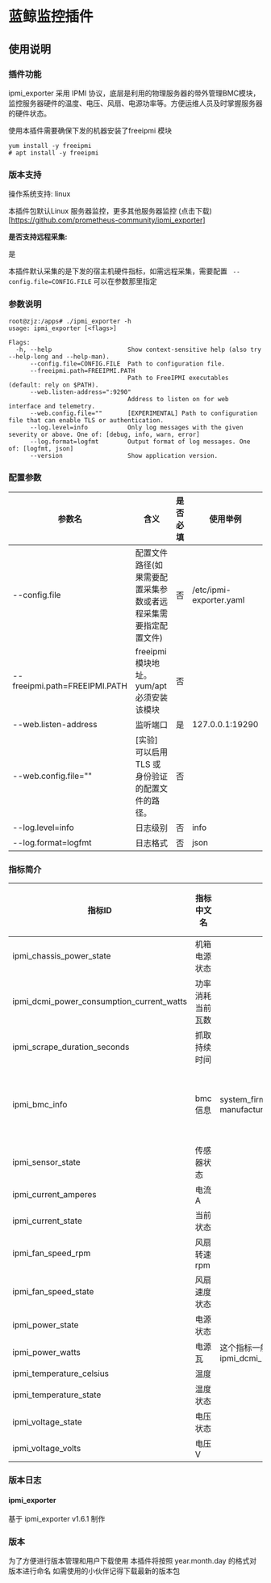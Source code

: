 # 蓝鲸监控插件

## 使用说明

### 插件功能

ipmi_exporter 采用 IPMI 协议，底层是利用的物理服务器的带外管理BMC模块，监控服务器硬件的温度、电压、风扇、电源功率等。方便运维人员及时掌握服务器的硬件状态。

使用本插件需要确保下发的机器安装了freeipmi 模块

```
yum install -y freeipmi
# apt install -y freeipmi
```


### 版本支持


操作系统支持: linux

本插件包默认Linux 服务器监控，更多其他服务器监控 (点击下载)[https://github.com/prometheus-community/ipmi_exporter]



**是否支持远程采集:**

是

本插件默认采集的是下发的宿主机硬件指标，如需远程采集，需要配置 ` --config.file=CONFIG.FILE` 可以在参数那里指定

### 参数说明

```
root@zjz:/apps# ./ipmi_exporter -h
usage: ipmi_exporter [<flags>]

Flags:
  -h, --help                     Show context-sensitive help (also try --help-long and --help-man).
      --config.file=CONFIG.FILE  Path to configuration file.
      --freeipmi.path=FREEIPMI.PATH
                                 Path to FreeIPMI executables (default: rely on $PATH).
      --web.listen-address=":9290"
                                 Address to listen on for web interface and telemetry.
      --web.config.file=""       [EXPERIMENTAL] Path to configuration file that can enable TLS or authentication.
      --log.level=info           Only log messages with the given severity or above. One of: [debug, info, warn, error]
      --log.format=logfmt        Output format of log messages. One of: [logfmt, json]
      --version                  Show application version.

```


### 配置参数


| **参数名**                       | **含义**                           | **是否必填** | **使用举例**                |
|-------------------------------|----------------------------------|----------|-------------------------|
| --config.file                 | 配置文件路径(如果需要配置采集参数或者远程采集需要指定配置文件) | 否        | /etc/ipmi-exporter.yaml |
| --freeipmi.path=FREEIPMI.PATH | freeipmi 模块地址。 yum/apt 必须安装该模块   | 否        |                         |
| --web.listen-address          | 监听端口                             | 是        | 127.0.0.1:19290         |
| --web.config.file=""          | [实验] 可以启用 TLS 或身份验证的配置文件的路径。     | 否        |                         |
| --log.level=info              | 日志级别                             | 否        | info                    |
| --log.format=logfmt           | 日志格式                             | 否        | json                    |



### 指标简介


| 指标ID                                      | 指标中文名    | 维度ID                                                            | 维度含义   | 单位     |
|-------------------------------------------|----------|-----------------------------------------------------------------|--------|--------|
| ipmi_chassis_power_state                  | 机箱电源状态   |                                                                 |        |        |
| ipmi_dcmi_power_consumption_current_watts | 功率消耗当前瓦数 |                                                                 |        |        |
| ipmi_scrape_duration_seconds              | 抓取持续时间   |                                                                 |        |        |
| ipmi_bmc_info                             | bmc信息    | system_firmware_version firmware_revision manufacturer_id       | 系统固件版本 | string |
| ipmi_sensor_state                         | 传感器状态    |                                                                 |        |        |
| ipmi_current_amperes                      | 电流A      |                                                                 |        |        |
| ipmi_current_state                        | 当前状态     |                                                                 |        |        |
| ipmi_fan_speed_rpm                        | 风扇转速rpm  |                                                                 |        |        |
| ipmi_fan_speed_state                      | 风扇速度状态   |                                                                 |        |        |
| ipmi_power_state                          | 电源状态     |                                                                 |        |        |
| ipmi_power_watts                          | 电源瓦      | 这个指标一般不是反应实际功率消耗(建议使用ipmi_dcmi_power_consumption_current_watts) |        |        |
| ipmi_temperature_celsius                  | 温度       |                                                                 |        |        |
| ipmi_temperature_state                    | 温度状态     |                                                                 |        |        |
| ipmi_voltage_state                        | 电压状态     |                                                                 |        |        |
| ipmi_voltage_volts                        | 电压V      |                                                                 |        |        |


### 版本日志

#### ipmi_exporter 

基于 ipmi_exporter v1.6.1 制作

### 版本

为了方便进行版本管理和用户下载使用
本插件将按照
year.month.day 的格式对版本进行命名
如需使用的小伙伴记得下载最新的版本包

